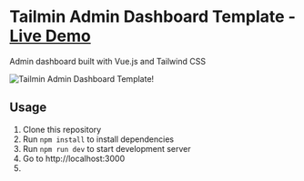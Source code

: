 # Tailmin Admin Dashboard Template - [Live Demo](https://tailmin.vercel.app/)
Admin dashboard built with Vue.js and Tailwind CSS

![Tailmin Admin Dashboard Template!](https://user-images.githubusercontent.com/2015833/130907375-07bfddc9-5886-4522-b32a-5e1757eeb6b4.png)

## Usage
1. Clone this repository
2. Run `npm install` to install dependencies
3. Run `npm run dev` to start development server
4. Go to http://localhost:3000
5.